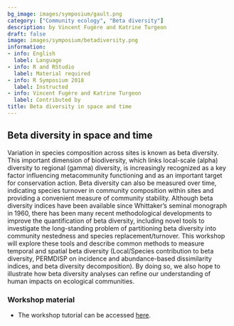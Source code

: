 ```yaml
---
bg_image: images/symposium/gault.png
category: ["Community ecology", "Beta diversity"]
description: by Vincent Fugère and Katrine Turgeon
draft: false
image: images/symposium/betadiversity.png
information:
- info: English
  label: Language
- info: R and RStudio
  label: Material required
- info: R Symposium 2018
  label: Instructed
- info: Vincent Fugère and Katrine Turgeon
  label: Contributed by
title: Beta diversity in space and time
---
```


## Beta diversity in space and time

Variation in species composition across sites is known as beta diversity. This important dimension of biodiversity, which links local-scale (alpha) diversity to regional (gamma) diversity, is increasingly recognized as a key factor influencing metacommunity functioning and as an important target for conservation action. Beta diversity can also be measured over time, indicating species turnover in community composition within sites and providing a convenient measure of community stability. Although beta diversity indices have been available since Whittaker’s seminal monograph in 1960, there has been many recent methodological developments to improve the quantification of beta diversity, including novel tools to investigate the long-standing problem of partitioning beta diversity into community nestedness and species replacement/turnover. This workshop will explore these tools and describe common methods to measure temporal and spatial beta diversity (Local/Species contribution to beta diversity, PERMDISP on incidence and abundance-based dissimilarity indices, and beta diversity decomposition). By doing so, we also hope to illustrate how beta diversity analyses can refine our understanding of human impacts on ecological communities.

### Workshop material

* The workshop tutorial can be accessed [here](https://github.com/VFugere/QCBS_betadiv).